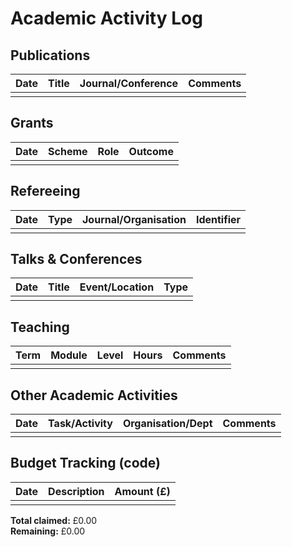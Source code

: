 # Academic Activity Log

## Publications

| Date | Title | Journal/Conference | Comments |
|------|-------|--------------------|----------|
|      |       |                    |          |

## Grants

| Date | Scheme | Role | Outcome |
|------|--------|------|---------|
|      |        |      |         |

## Refereeing

| Date | Type | Journal/Organisation | Identifier |
|------|------|----------------------|------------|
|      |      |                      |            |

## Talks & Conferences

| Date | Title | Event/Location | Type |
|------|-------|----------------|------|
|      |       |                |      |

## Teaching

| Term | Module | Level | Hours | Comments |
|------|--------|-------|-------|----------|
|      |        |       |       |          |

## Other Academic Activities

| Date | Task/Activity  | Organisation/Dept | Comments |
|------|----------------|-------------------|----------|
|      |                |                   |          |

## Budget Tracking (code)

| Date | Description | Amount (£) |
|------|-------------|------------|
|      |             |            |

**Total claimed:** £0.00  
**Remaining:** £0.00